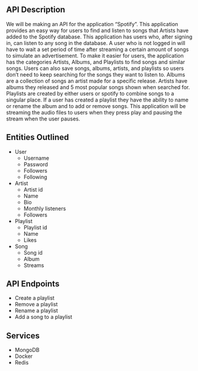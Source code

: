 ## API Description
We will be making an API for the application “Spotify”. This application provides an easy way for users to find and listen to songs that Artists have added to the Spotify database. This application has users who, after signing in, can listen to any song in the database. A user who is not logged in will have to wait a set period of time after streaming a certain amount of songs to simulate an advertisement. To make it easier for users, the application has the categories Artists, Albums, and Playlists to find songs and similar songs. Users can also save songs, albums, artists, and playlists so users don’t need to keep searching for the songs they want to listen to. Albums are a collection of songs an artist made for a specific release. Artists have albums they released and 5 most popular songs shown when searched for. Playlists are created by either users or spotify to combine songs to a singular place. If a user has created a playlist they have the ability to name or rename the album and to add or remove songs. This application will be streaming the audio files to users when they press play and pausing the stream when the user pauses.

## Entities Outlined
 - User
   - Username
   - Password
   - Followers
   - Following
 - Artist
   - Artist id
   - Name
   - Bio
   - Monthly listeners
   - Followers
 - Playlist
   - Playlist id
   - Name
   - Likes
 - Song
   - Song id
   - Album
   - Streams

## API Endpoints
 - Create a playlist
 - Remove a playlist
 - Rename a playlist
 - Add a song to a playlist

## Services
 - MongoDB
 - Docker
 - Redis
